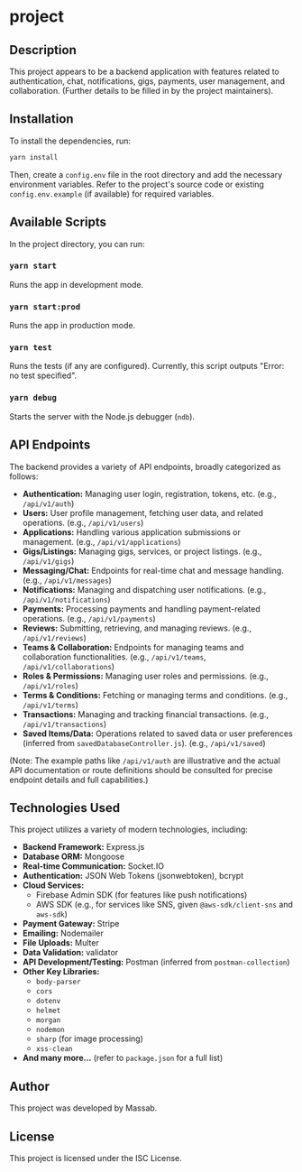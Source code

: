 # project

## Description

This project appears to be a backend application with features related to authentication, chat, notifications, gigs, payments, user management, and collaboration. (Further details to be filled in by the project maintainers).

## Installation

To install the dependencies, run:
```bash
yarn install
```
Then, create a `config.env` file in the root directory and add the necessary environment variables. Refer to the project's source code or existing `config.env.example` (if available) for required variables.

## Available Scripts

In the project directory, you can run:

### `yarn start`
Runs the app in development mode.

### `yarn start:prod`
Runs the app in production mode.

### `yarn test`
Runs the tests (if any are configured). Currently, this script outputs "Error: no test specified".

### `yarn debug`
Starts the server with the Node.js debugger (`ndb`).

## API Endpoints

The backend provides a variety of API endpoints, broadly categorized as follows:

*   **Authentication:** Managing user login, registration, tokens, etc. (e.g., `/api/v1/auth`)
*   **Users:** User profile management, fetching user data, and related operations. (e.g., `/api/v1/users`)
*   **Applications:** Handling various application submissions or management. (e.g., `/api/v1/applications`)
*   **Gigs/Listings:** Managing gigs, services, or project listings. (e.g., `/api/v1/gigs`)
*   **Messaging/Chat:** Endpoints for real-time chat and message handling. (e.g., `/api/v1/messages`)
*   **Notifications:** Managing and dispatching user notifications. (e.g., `/api/v1/notifications`)
*   **Payments:** Processing payments and handling payment-related operations. (e.g., `/api/v1/payments`)
*   **Reviews:** Submitting, retrieving, and managing reviews. (e.g., `/api/v1/reviews`)
*   **Teams & Collaboration:** Endpoints for managing teams and collaboration functionalities. (e.g., `/api/v1/teams`, `/api/v1/collaborations`)
*   **Roles & Permissions:** Managing user roles and permissions. (e.g., `/api/v1/roles`)
*   **Terms & Conditions:** Fetching or managing terms and conditions. (e.g., `/api/v1/terms`)
*   **Transactions:** Managing and tracking financial transactions. (e.g., `/api/v1/transactions`)
*   **Saved Items/Data:** Operations related to saved data or user preferences (inferred from `savedDatabaseController.js`). (e.g., `/api/v1/saved`)

(Note: The example paths like `/api/v1/auth` are illustrative and the actual API documentation or route definitions should be consulted for precise endpoint details and full capabilities.)

## Technologies Used

This project utilizes a variety of modern technologies, including:

*   **Backend Framework:** Express.js
*   **Database ORM:** Mongoose
*   **Real-time Communication:** Socket.IO
*   **Authentication:** JSON Web Tokens (jsonwebtoken), bcrypt
*   **Cloud Services:**
    *   Firebase Admin SDK (for features like push notifications)
    *   AWS SDK (e.g., for services like SNS, given `@aws-sdk/client-sns` and `aws-sdk`)
*   **Payment Gateway:** Stripe
*   **Emailing:** Nodemailer
*   **File Uploads:** Multer
*   **Data Validation:** validator
*   **API Development/Testing:** Postman (inferred from `postman-collection`)
*   **Other Key Libraries:**
    *   `body-parser`
    *   `cors`
    *   `dotenv`
    *   `helmet`
    *   `morgan`
    *   `nodemon`
    *   `sharp` (for image processing)
    *   `xss-clean`
*   **And many more...** (refer to `package.json` for a full list)

## Author

This project was developed by Massab.

## License

This project is licensed under the ISC License.
